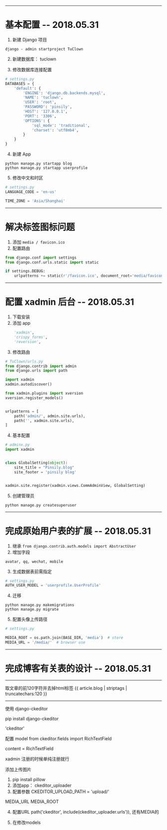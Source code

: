 ----
# 基本配置 -- 2018.05.31
1. 新建 Django 项目
```
django - admin startproject TuClown
```

2. 新建数据库： tuclown

3. 修改数据库连接配置
```python
# settings.py
DATABASES = {
    'default': {
        'ENGINE': 'django.db.backends.mysql',
        'NAME': 'tuclown',
        'USER': 'root',
        'PASSWORD': 'pinsily',
        'HOST': '127.0.0.1',
        'PORT': '3306',
        'OPTIONS': {
            'sql_mode': 'traditional',
            'charset': 'utf8mb4',
        }
    }
}
```

4. 新建 App
```shell
python manage.py startapp blog
python manage.py startapp userprofile
```

5. 修改中文和时区
```python
# settings.py
LANGUAGE_CODE = 'en-us'

TIME_ZONE = 'Asia/Shanghai'
```


-----
# 解决标签图标问题
1. 添加 `media / favicon.ico`
2. 配置路由
```python
from django.conf import settings
from django.conf.urls.static import static

if settings.DEBUG:
    urlpatterns += static(r'/favicon.ico', document_root='media/favicon.ico')
```


-----
# 配置 xadmin 后台 -- 2018.05.31
1. 下载安装
2. 添加 app
```python
    'xadmin',
    'crispy_forms',
    'reversion',
```
3. 修改路由
```python
# TuClown/urls.py
from django.contrib import admin
from django.urls import path

import xadmin
xadmin.autodiscover()

from xadmin.plugins import xversion
xversion.register_models()


urlpatterns = [
    path('admin/', admin.site.urls),
    path('', xadmin.site.urls),
]
```

4. 基本配置
```python
# adminx.py
import xadmin


class GlobalSetting(object):
    site_title = "Pinsily.blog"
    site_footer = 'pinsily blog'


xadmin.site.register(xadmin.views.CommAdminView, GlobalSetting)
```


5. 创建管理员
```shell
python manage.py createsuperuser
```

------
# 完成原始用户表的扩展 -- 2018.05.31
1. 继承 `from django.contrib.auth.models import AbstractUser`
2. 增加字段
```
avatar, qq, wechat, mobile
```

3. 生成数据表前需指定
```python
# settings.py
AUTH_USER_MODEL = 'userprofile.UserProfile'
```

4. 迁移
```shell
python manage.py makemigrations
python manage.py migrate
```

5. 配置头像上传路径
```python
# settings.py

MEDIA_ROOT = os.path.join(BASE_DIR, 'media')  # store
MEDIA_URL = '/media/'  # browser use
```

----
# 完成博客有关表的设计 -- 2018.05.31


------

取文章的前120字符并去掉html标签
{{  article.blog | striptags | truncatechars:120 }}


----
使用 django-ckeditor

pip install django-ckeditor

'ckeditor'

配置 model
from ckeditor.fields import RichTextField

content = RichTextField


xadmin 注册的时候单纯注册就行

添加上传图片

1. pip install pillow
2. 添加app： ckeditor_uploader
3. 配置参数
CKEDITOR_UPLOAD_PATH = 'upload/'

MEDIA_URL
MEDIA_ROOT

4. 配置URL
path('ckeditor', include(ckeditor_uploader.urls')),
还有MEDIA的

5. 在修改models